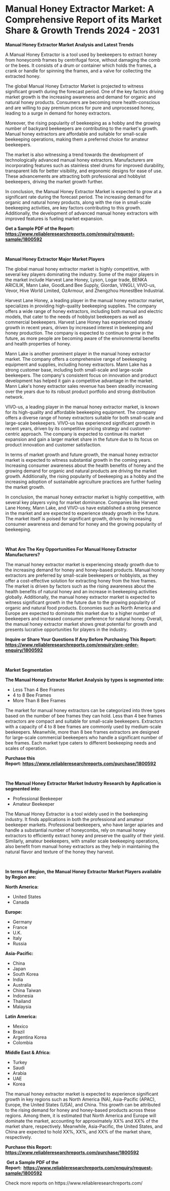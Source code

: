<p><h1>Manual Honey Extractor Market: A Comprehensive Report of its Market Share & Growth Trends 2024 - 2031</h1></p><p><strong>Manual Honey Extractor Market Analysis and Latest Trends</strong></p>
<p><p>A Manual Honey Extractor is a tool used by beekeepers to extract honey from honeycomb frames by centrifugal force, without damaging the comb or the bees. It consists of a drum or container which holds the frames, a crank or handle for spinning the frames, and a valve for collecting the extracted honey.</p><p>The global Manual Honey Extractor Market is projected to witness significant growth during the forecast period. One of the key factors driving market growth is the increasing awareness and demand for organic and natural honey products. Consumers are becoming more health-conscious and are willing to pay premium prices for pure and unprocessed honey, leading to a surge in demand for honey extractors.</p><p>Moreover, the rising popularity of beekeeping as a hobby and the growing number of backyard beekeepers are contributing to the market's growth. Manual honey extractors are affordable and suitable for small-scale beekeeping operations, making them a preferred choice for amateur beekeepers.</p><p>The market is also witnessing a trend towards the development of technologically advanced manual honey extractors. Manufacturers are incorporating features such as stainless steel drums for improved durability, transparent lids for better visibility, and ergonomic designs for ease of use. These advancements are attracting both professional and hobbyist beekeepers, driving the market growth further.</p><p>In conclusion, the Manual Honey Extractor Market is expected to grow at a significant rate during the forecast period. The increasing demand for organic and natural honey products, along with the rise in small-scale beekeeping activities, are key factors contributing to this growth. Additionally, the development of advanced manual honey extractors with improved features is fueling market expansion.</p></p>
<p><strong>Get a Sample PDF of the Report:&nbsp; <a href="https://www.reliableresearchreports.com/enquiry/request-sample/1800592">https://www.reliableresearchreports.com/enquiry/request-sample/1800592</a></strong></p>
<p>&nbsp;</p>
<p><strong>Manual Honey Extractor Major Market Players</strong></p>
<p><p>The global manual honey extractor market is highly competitive, with several key players dominating the industry. Some of the major players in the market include Harvest Lane Honey, Lyson, Logar trade, BENKA ARICILIK, Mann Lake, GoodLand Bee Supply, Giordan, VINGLI, VIVO-us, Vevor, Hive World Limited, OzArmour, and Zhengzhou HonestBee Industrial. </p><p>Harvest Lane Honey, a leading player in the manual honey extractor market, specializes in providing high-quality beekeeping supplies. The company offers a wide range of honey extractors, including both manual and electric models, that cater to the needs of hobbyist beekeepers as well as commercial beekeepers. Harvest Lane Honey has experienced steady growth in recent years, driven by increased interest in beekeeping and honey production. The company is expected to continue to grow in the future, as more people are becoming aware of the environmental benefits and health properties of honey.</p><p>Mann Lake is another prominent player in the manual honey extractor market. The company offers a comprehensive range of beekeeping equipment and supplies, including honey extractors. Mann Lake has a strong customer base, including both small-scale and large-scale beekeepers. The company's consistent focus on innovation and product development has helped it gain a competitive advantage in the market. Mann Lake's honey extractor sales revenue has been steadily increasing over the years due to its robust product portfolio and strong distribution network.</p><p>VIVO-us, a leading player in the manual honey extractor market, is known for its high-quality and affordable beekeeping equipment. The company offers a diverse range of honey extractors suitable for both small-scale and large-scale beekeepers. VIVO-us has experienced significant growth in recent years, driven by its competitive pricing strategy and customer-centric approach. The company is expected to continue its market expansion and gain a larger market share in the future due to its focus on product innovation and customer satisfaction.</p><p>In terms of market growth and future growth, the manual honey extractor market is expected to witness substantial growth in the coming years. Increasing consumer awareness about the health benefits of honey and the growing demand for organic and natural products are driving the market growth. Additionally, the rising popularity of beekeeping as a hobby and the increasing adoption of sustainable agriculture practices are further fueling the market growth.</p><p>In conclusion, the manual honey extractor market is highly competitive, with several key players vying for market dominance. Companies like Harvest Lane Honey, Mann Lake, and VIVO-us have established a strong presence in the market and are expected to experience steady growth in the future. The market itself is poised for significant growth, driven by increasing consumer awareness and demand for honey and the growing popularity of beekeeping.</p></p>
<p>&nbsp;</p>
<p><strong>What Are The Key Opportunities For Manual Honey Extractor Manufacturers?</strong></p>
<p><p>The manual honey extractor market is experiencing steady growth due to the increasing demand for honey and honey-based products. Manual honey extractors are preferred by small-scale beekeepers or hobbyists, as they offer a cost-effective solution for extracting honey from the hive frames. The market is driven by factors such as the rising awareness about the health benefits of natural honey and an increase in beekeeping activities globally. Additionally, the manual honey extractor market is expected to witness significant growth in the future due to the growing popularity of organic and natural food products. Economies such as North America and Europe are expected to dominate this market due to a higher number of beekeepers and increased consumer preference for natural honey. Overall, the manual honey extractor market shows great potential for growth and presents lucrative opportunities for players in the industry.</p></p>
<p><strong>Inquire or Share Your Questions If Any Before Purchasing This Report: <a href="https://www.reliableresearchreports.com/enquiry/pre-order-enquiry/1800592">https://www.reliableresearchreports.com/enquiry/pre-order-enquiry/1800592</a></strong></p>
<p>&nbsp;</p>
<p><strong>Market Segmentation</strong></p>
<p><strong>The Manual Honey Extractor Market Analysis by types is segmented into:</strong></p>
<p><ul><li>Less Than 4 Bee Frames</li><li>4 to 8 Bee Frames</li><li>More Than 8 Bee Frames</li></ul></p>
<p><p>The market for manual honey extractors can be categorized into three types based on the number of bee frames they can hold. Less than 4 bee frames extractors are compact and suitable for small-scale beekeepers. Extractors with a capacity of 4 to 8 bee frames are commonly used by medium-scale beekeepers. Meanwhile, more than 8 bee frames extractors are designed for large-scale commercial beekeepers who handle a significant number of bee frames. Each market type caters to different beekeeping needs and scales of operation.</p></p>
<p><strong>Purchase this Report:&nbsp;<a href="https://www.reliableresearchreports.com/purchase/1800592">https://www.reliableresearchreports.com/purchase/1800592</a></strong></p>
<p>&nbsp;</p>
<p><strong>The Manual Honey Extractor Market Industry Research by Application is segmented into:</strong></p>
<p><ul><li>Professional Beekeeper</li><li>Amateur Beekeeper</li></ul></p>
<p><p>The Manual Honey Extractor is a tool widely used in the beekeeping industry. It finds applications in both the professional and amateur beekeeper markets. Professional beekeepers, who have larger apiaries and handle a substantial number of honeycombs, rely on manual honey extractors to efficiently extract honey and preserve the quality of their yield. Similarly, amateur beekeepers, with smaller scale beekeeping operations, also benefit from manual honey extractors as they help in maintaining the natural flavor and texture of the honey they harvest.</p></p>
<p>&nbsp;</p>
<p><strong>In terms of Region, the Manual Honey Extractor Market Players available by Region are:</strong></p>
<p>
    <p> <strong> North America: </strong>
        <ul>
            <li>United States</li>
            <li>Canada</li>
        </ul>
        </p> 
    <p> <strong> Europe: </strong>
        <ul>
            <li>Germany</li>
            <li>France</li>
            <li>U.K.</li>
            <li>Italy</li>
            <li>Russia</li>
        </ul>
        </p> 
    <p> <strong> Asia-Pacific: </strong>
        <ul>
            <li>China</li>
            <li>Japan</li>
            <li>South Korea</li>
            <li>India</li>
            <li>Australia</li>
            <li>China Taiwan</li>
            <li>Indonesia</li>
            <li>Thailand</li>
            <li>Malaysia</li>
        </ul>
        </p> 
    <p> <strong> Latin America: </strong>
        <ul>
            <li>Mexico</li>
            <li>Brazil</li>
            <li>Argentina Korea</li>
            <li>Colombia</li>
        </ul>
        </p> 
    <p> <strong> Middle East & Africa: </strong>
        <ul>
            <li>Turkey</li>
            <li>Saudi</li>
            <li>Arabia</li>
            <li>UAE</li>
            <li>Korea</li>
        </ul>
    </p>
    </p>
<p><p>The manual honey extractor market is expected to experience significant growth in key regions such as North America (NA), Asia-Pacific (APAC), Europe, the United States (USA), and China. This growth can be attributed to the rising demand for honey and honey-based products across these regions. Among them, it is estimated that North America and Europe will dominate the market, accounting for approximately XX% and XX% of the market share, respectively. Meanwhile, Asia-Pacific, the United States, and China are expected to hold XX%, XX%, and XX% of the market share, respectively.</p></p>
<p><strong>Purchase this Report: <a href="https://www.reliableresearchreports.com/purchase/1800592">https://www.reliableresearchreports.com/purchase/1800592</a></strong></p>
<p>&nbsp;<strong>Get a Sample PDF of the Report:&nbsp;&nbsp;<a href="https://www.reliableresearchreports.com/enquiry/request-sample/1800592">https://www.reliableresearchreports.com/enquiry/request-sample/1800592</a></strong></p>
<p><strong></strong></p>
<p>Check more reports on https://www.reliableresearchreports.com/</p>